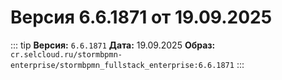 # Версия 6.6.1871 от 19.09.2025

::: tip
**Версия:** `6.6.1871`
**Дата:** 19.09.2025
**Образ:** `cr.selcloud.ru/stormbpmn-enterprise/stormbpmn_fullstack_enterprise:6.6.1871`
:::
